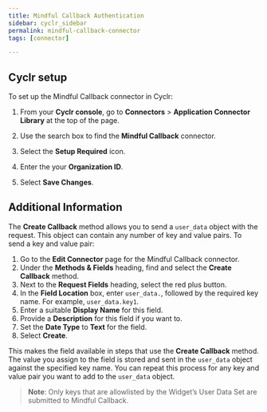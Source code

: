 ```yaml
---
title: Mindful Callback Authentication
sidebar: cyclr_sidebar
permalink: mindful-callback-connector
tags: [connector]

---
```


## Cyclr setup

To set up the Mindful Callback connector in Cyclr:

1. From your **Cyclr console**, go to **Connectors** > **Application Connector Library** at the top of the page.

2. Use the search box to find the **Mindful Callback** connector.

3. Select the **Setup Required** icon.

4. Enter the your **Organization ID**.

5. Select **Save Changes**.

## Additional Information

The **Create Callback** method allows you to send a `user_data` object with the request. This object can contain any number of key and value pairs. To send a key and value pair:

1. Go to the **Edit Connector** page for the Mindful Callback connector.
2. Under the **Methods & Fields** heading, find and select the **Create Callback** method.
3. Next to the **Request Fields** heading, select the red plus button.
4. In the **Field Location** box, enter `user_data.`, followed by the required key name. For example, `user_data.key1`.
5. Enter a suitable **Display Name** for this field.
6. Provide a **Description** for this field if you want to.
7. Set the **Date Type** to **Text** for the field.
8. Select **Create**.

This makes the field available in steps that use the **Create Callback** method. The value you assign to the field is stored and sent in the `user_data` object against the specified key name. You can repeat this process for any key and value pair you want to add to the `user_data` object.

> **Note**: Only keys that are allowlisted by the Widget’s User Data Set are submitted to Mindful Callback.
